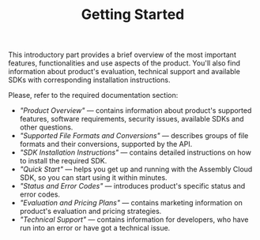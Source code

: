 ﻿---
id: "getting-started"
url: "assembly/getting-started"
title: "Getting Started"
weight: 1
productName: "GroupDocs.Assembly Cloud"
description: "An introductory part to GroupDocs Assembly Cloud features."
keywords: "groupdocs assembly cloud product"
hideChildren: true
---

This introductory part provides a brief overview of the most important features, functionalities and use aspects of the product. You'll also find information about product's evaluation, technical support and available SDKs with corresponding installation instructions.

Please, refer to the required documentation section:

* _"Product Overview"_ — contains information about product's supported features, software requirements, security issues, available SDKs and other questions.
* _"Supported File Formats and Conversions"_ — describes groups of file formats and their conversions, supported by the API.
* _"SDK Installation Instructions"_ — contains detailed instructions on how to install the required SDK.
* _"Quick Start"_ — helps you get up and running with the Assembly Cloud SDK, so you can start using it within minutes.
* _"Status and Error Codes"_ — introduces product's specific status and error codes.
* _"Evaluation and Pricing Plans"_ — contains marketing information on product's evaluation and pricing strategies.
* _"Technical Support"_ — contains information for developers, who have run into an error or have got a technical issue.
